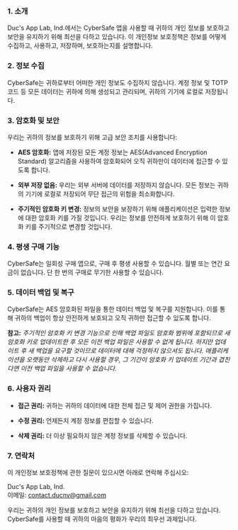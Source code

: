 ### **1. 소개**

Duc's App Lab, Ind.에서는 CyberSafe 앱을 사용할 때 귀하의 개인 정보를 보호하고 보안을 유지하기 위해 최선을 다하고 있습니다. 이 개인정보 보호정책은 정보를 어떻게 수집하고, 사용하고, 저장하며, 보호하는지를 설명합니다.

### **2. 정보 수집**

CyberSafe는 귀하로부터 어떠한 개인 정보도 수집하지 않습니다. 계정 정보 및 TOTP 코드 등 모든 데이터는 귀하에 의해 생성되고 관리되며, 귀하의 기기에 로컬로 저장됩니다.

### **3. 암호화 및 보안**

우리는 귀하의 정보를 보호하기 위해 고급 보안 조치를 사용합니다:

- **AES 암호화:** 앱에 저장된 모든 계정 정보는 AES(Advanced Encryption Standard) 알고리즘을 사용하여 암호화되어 오직 귀하만이 데이터에 접근할 수 있도록 합니다.

- **외부 저장 없음:** 우리는 외부 서버에 데이터를 저장하지 않습니다. 모든 정보는 귀하의 기기에 로컬로 저장되어 무단 접근의 위험을 최소화합니다.
  
- **주기적인 암호화 키 변경:** 정보의 보안을 보장하기 위해 애플리케이션은 입력한 정보에 대한 암호화 키를 가질 것입니다. 우리는 정보를 안전하게 보호하기 위해 이 암호화 키를 주기적으로 변경할 것입니다.

### **4. 평생 구매 기능**

CyberSafe는 일회성 구매 앱으로, 구매 후 평생 사용할 수 있습니다. 월별 또는 연간 요금이 없습니다. 단 한 번의 구매로 무기한 사용할 수 있습니다.

### **5. 데이터 백업 및 복구**

CyberSafe는 AES 암호화된 파일을 통한 데이터 백업 및 복구를 지원합니다. 이를 통해 귀하의 백업이 항상 안전하게 보호되고 오직 귀하만 접근할 수 있도록 합니다.

**참고:** _주기적인 암호화 키 변경 기능으로 인해 백업 파일도 암호화 범위에 포함되므로 새 암호화 키로 업데이트한 후 모든 이전 백업 파일은 사용할 수 없게 됩니다. 하지만 업데이트 후 새 백업을 요구할 것이므로 데이터에 대해 걱정하지 않으셔도 됩니다. 애플리케이션을 오랫동안 삭제하고 다시 사용할 경우, 그 기간이 암호화 키 업데이트 기간과 겹친다면 이전 백업 파일을 사용할 수 없습니다._

### **6. 사용자 권리**

- **접근 권리:** 귀하는 귀하의 데이터에 대한 전체 접근 및 제어 권한을 가집니다.

- **수정 권리:** 언제든지 계정 정보를 편집할 수 있습니다.

- **삭제 권리:** 더 이상 필요하지 않은 계정 정보를 삭제할 수 있습니다.

### **7. 연락처**

이 개인정보 보호정책에 관한 질문이 있으시면 아래로 연락해 주십시오:

Duc's App Lab, Ind.\
이메일: <contact.ducnv@gmail.com>

우리는 귀하의 개인 정보를 보호하고 보안을 유지하기 위해 최선을 다하고 있습니다. CyberSafe를 사용할 때 귀하의 마음의 평화가 우리의 최우선 과제입니다.
